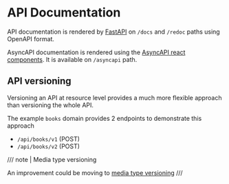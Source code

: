 # API Documentation

API documentation is rendered by [FastAPI](https://fastapi.tiangolo.com/features/)
on `/docs` and `/redoc` paths using OpenAPI format.

AsyncAPI documentation is rendered using the
[AsyncAPI react components](https://github.com/asyncapi/asyncapi-react).
It is available on `/asyncapi` path.

## API versioning

Versioning an API at resource level provides a much more
flexible approach than versioning the whole API.

The example `books` domain provides 2 endpoints to demonstrate this approach

* `/api/books/v1` (POST)
* `/api/books/v2` (POST)

/// note | Media type versioning

An improvement could be moving to [media type versioning](https://opensource.zalando.com/restful-api-guidelines/#114)
///
